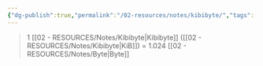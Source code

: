 ```yaml
---
{"dg-publish":true,"permalink":"/02-resources/notes/kibibyte/","tags":["mathe/binärzahlen"],"noteIcon":"","updated":"2025-09-05T10:12:30.325+02:00"}
---
```


>1 [[02 - RESOURCES/Notes/Kibibyte\|Kibibyte]] ([[02 - RESOURCES/Notes/Kibibyte\|KiB]]) = 1.024 [[02 - RESOURCES/Notes/Byte\|Byte]]